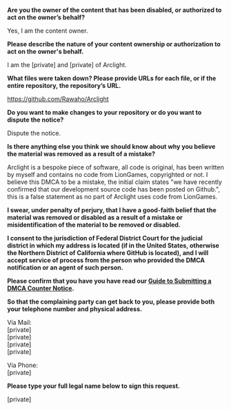 **Are you the owner of the content that has been disabled, or authorized to act on the owner’s behalf?**

Yes, I am the content owner.

**Please describe the nature of your content ownership or authorization to act on the owner's behalf.**

I am the [private] and [private] of Arclight.

**What files were taken down? Please provide URLs for each file, or if the entire repository, the repository’s URL.**

https://github.com/Rawaho/Arclight

**Do you want to make changes to your repository or do you want to dispute the notice?**

Dispute the notice.

**Is there anything else you think we should know about why you believe the material was removed as a result of a mistake?**

Arclight is a bespoke piece of software, all code is original, has been written by myself and contains no code from LionGames, copyrighted or not.
I believe this DMCA to be a mistake, the initial claim states "we have recently confirmed that our development source code has been posted on Github.", this is a false statement as no part of Arclight uses code from LionGames.

**I swear, under penalty of perjury, that I have a good-faith belief that the material was removed or disabled as a result of a mistake or misidentification of the material to be removed or disabled.**

**I consent to the jurisdiction of Federal District Court for the judicial district in which my address is located (if in the United States, otherwise the Northern District of California where GitHub is located), and I will accept service of process from the person who provided the DMCA notification or an agent of such person.**

**Please confirm that you have you have read our <a href="https://docs.github.com/articles/guide-to-submitting-a-dmca-counter-notice">Guide to Submitting a DMCA Counter Notice</a>.**

**So that the complaining party can get back to you, please provide both your telephone number and physical address.**

Via Mail:  
[private]  
[private]  
[private]  
[private]  

Via Phone:  
[private]  

**Please type your full legal name below to sign this request.**

[private]  
